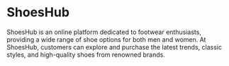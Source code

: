 # ShoesHub
ShoesHub is an online platform dedicated to footwear enthusiasts, providing a wide range of shoe options for both men and women. At ShoesHub, customers can explore and purchase the latest trends, classic styles, and high-quality shoes from renowned brands.
